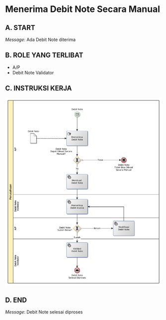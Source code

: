# Menerima Debit Note Secara Manual

## <a name="input">A. START</a>

*Message*: Ada Debit Note diterima

## <a name="role">B. ROLE YANG TERLIBAT</a>

* A/P
* Debit Note Validator

## <a name="instruksi">C. INSTRUKSI KERJA</a>

![](../img/membuat-debit-note-manual.png)

## <a name="input">D. END</a>

*Message*: Debit Note selesai diproses
